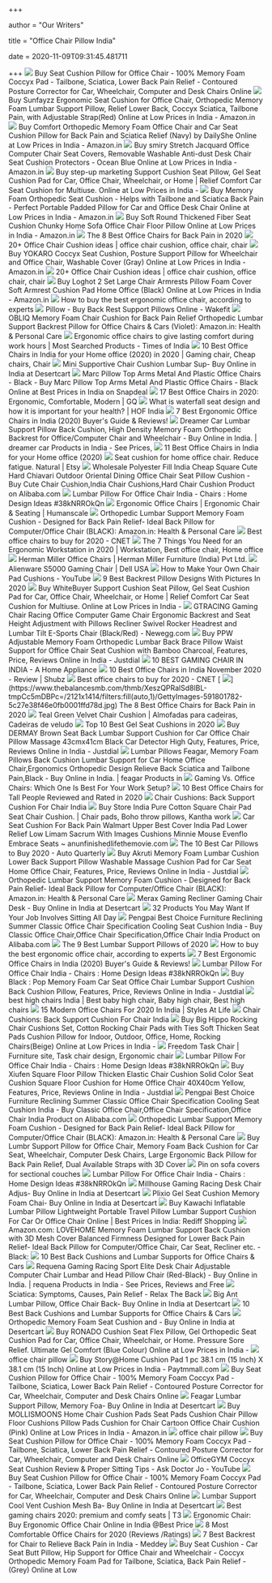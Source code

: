+++
        
author = "Our Writers"
        
title = "Office Chair Pillow India"
        
date = 2020-11-09T09:31:45.481711
        
+++
[ ![](https://images-na.ssl-images-amazon.com/images/I/71%2Bz5gyKABL._SL1500_.jpg)](https://images-na.ssl-images-amazon.com/images/I/71%2Bz5gyKABL._SL1500_.jpg) Buy Seat Cushion Pillow for Office Chair - 100% Memory Foam Coccyx Pad -  Tailbone, Sciatica, Lower Back Pain Relief - Contoured Posture Corrector  for Car, Wheelchair, Computer and Desk Chairs Online
[ ![](https://images-na.ssl-images-amazon.com/images/I/61q8K8V7sCL._SX425_.jpg)](https://images-na.ssl-images-amazon.com/images/I/61q8K8V7sCL._SX425_.jpg) Buy Sunfayzz Ergonomic Seat Cushion for Office Chair, Orthopedic Memory  Foam Lumbar Support Pillow, Relief Lower Back, Coccyx Sciatica, Tailbone  Pain, with Adjustable Strap(Red) Online at Low Prices in India - Amazon.in
[ ![](https://images-na.ssl-images-amazon.com/images/I/51oCtf22K5L._SY355_.jpg)](https://images-na.ssl-images-amazon.com/images/I/51oCtf22K5L._SY355_.jpg) Buy Comfort Orthopedic Memory Foam Office Chair and Car Seat Cushion Pillow  for Back Pain and Sciatica Relief (Navy) by DailyShe Online at Low Prices  in India - Amazon.in
[ ![](https://images-na.ssl-images-amazon.com/images/I/71Uvt8ctOGL._SY355_.jpg)](https://images-na.ssl-images-amazon.com/images/I/71Uvt8ctOGL._SY355_.jpg) Buy smiry Stretch Jacquard Office Computer Chair Seat Covers, Removable  Washable Anti-dust Desk Chair Seat Cushion Protectors - Ocean Blue Online  at Low Prices in India - Amazon.in
[ ![](https://images-na.ssl-images-amazon.com/images/I/81R-n3joQtL._SY355_.jpg)](https://images-na.ssl-images-amazon.com/images/I/81R-n3joQtL._SY355_.jpg) Buy step-up marketing Support Cushion Seat Pillow, Gel Seat Cushion Pad for  Car, Office Chair, Wheelchair, or Home | Relief Comfort Car Seat Cushion  for Multiuse. Online at Low Prices in India -
[ ![](https://images-na.ssl-images-amazon.com/images/I/81lf8yIdPiL._SX425_.jpg)](https://images-na.ssl-images-amazon.com/images/I/81lf8yIdPiL._SX425_.jpg) Buy Memory Foam Orthopedic Seat Cushion - Helps with Tailbone and Sciatica  Back Pain - Perfect Portable Padded Pillow for Car and Office Desk Chair  Online at Low Prices in India - Amazon.in
[ ![](https://images-na.ssl-images-amazon.com/images/I/61%2B6qGgsMZL._SY355_.jpg)](https://images-na.ssl-images-amazon.com/images/I/61%2B6qGgsMZL._SY355_.jpg) Buy Soft Round Thickened Fiber Seat Cushion Chunky Home Sofa Office Chair  Floor Pillow Online at Low Prices in India - Amazon.in
[ ![](https://www.thebalancesmb.com/thmb/9U3S19mn6KmviCa9emPCfbqumE0=/640x640/smart/filters:no_upscale()/717tpSVhAvL._SL1001_-5b5f3e8a46e0fb0050e83f91.jpg)](https://www.thebalancesmb.com/thmb/9U3S19mn6KmviCa9emPCfbqumE0=/640x640/smart/filters:no_upscale()/717tpSVhAvL._SL1001_-5b5f3e8a46e0fb0050e83f91.jpg) The 8 Best Office Chairs for Back Pain in 2020
[ ![](https://i.pinimg.com/236x/20/fd/c3/20fdc3fbfed0ea03becf852e5b37675c--office-chair-cushion-office-chairs.jpg)](https://i.pinimg.com/236x/20/fd/c3/20fdc3fbfed0ea03becf852e5b37675c--office-chair-cushion-office-chairs.jpg) 20+ Office Chair Cushion ideas | office chair cushion, office chair, chair
[ ![](https://images-na.ssl-images-amazon.com/images/I/61dLkTQFe5L._SY355_.jpg)](https://images-na.ssl-images-amazon.com/images/I/61dLkTQFe5L._SY355_.jpg) Buy YOKARO Coccyx Seat Cushion, Posture Support Pillow for Wheelchair and Office  Chair, Washable Cover (Gray) Online at Low Prices in India - Amazon.in
[ ![](https://i.pinimg.com/236x/67/a8/ee/67a8ee3e4f04201f8f5a22b14db242de--office-chair-cushion-chair-cushions.jpg)](https://i.pinimg.com/236x/67/a8/ee/67a8ee3e4f04201f8f5a22b14db242de--office-chair-cushion-chair-cushions.jpg) 20+ Office Chair Cushion ideas | office chair cushion, office chair, chair
[ ![](https://images-na.ssl-images-amazon.com/images/I/516rZ6fkvgL._SX425_.jpg)](https://images-na.ssl-images-amazon.com/images/I/516rZ6fkvgL._SX425_.jpg) Buy Loghot 2 Set Large Chair Armrests Pillow Foam Cover Soft Armrest  Cushion Pad Home Office (Black) Online at Low Prices in India - Amazon.in
[ ![](https://media2.s-nbcnews.com/j/newscms/2020_25/3390893/ergonomic-office-chairs-kr-2x1-tease-200618_38008296185ce90fd52b401caf79df24.nbcnews-fp-1024-512.jpg)](https://media2.s-nbcnews.com/j/newscms/2020_25/3390893/ergonomic-office-chairs-kr-2x1-tease-200618_38008296185ce90fd52b401caf79df24.nbcnews-fp-1024-512.jpg) How to buy the best ergonomic office chair, according to experts
[ ![](https://wakefit-co.s3.ap-south-1.amazonaws.com/img/back-support-cushion/back-support-cushion-6.jpg)](https://wakefit-co.s3.ap-south-1.amazonaws.com/img/back-support-cushion/back-support-cushion-6.jpg) Pillow - Buy Back Rest Support Pillows Online - Wakefit
[ ![](https://images-na.ssl-images-amazon.com/images/I/61A2RMZZY-L._SL1400_.jpg)](https://images-na.ssl-images-amazon.com/images/I/61A2RMZZY-L._SL1400_.jpg) OBLIQ Memory Foam Chair Cushion for Back Pain Relief Orthopedic Lumbar  Support Backrest Pillow for Office Chairs & Cars (Violet): Amazon.in:  Health & Personal Care
[ ![](https://static.toiimg.com/thumb/msid-74438704,width-1200,height-900,resizemode-4/.jpg)](https://static.toiimg.com/thumb/msid-74438704,width-1200,height-900,resizemode-4/.jpg) Ergonomic office chairs to give lasting comfort during work hours | Most  Searched Products - Times of India
[ ![](https://i.pinimg.com/originals/1e/54/41/1e54411106503f77c86f14fc381fe82f.jpg)](https://i.pinimg.com/originals/1e/54/41/1e54411106503f77c86f14fc381fe82f.jpg) 10 Best Office Chairs in India for your Home office (2020) in 2020 | Gaming  chair, Cheap chairs, Chair
[ ![](https://m.media-amazon.com/images/I/51e+8Q+GhtL.jpg)](https://m.media-amazon.com/images/I/51e+8Q+GhtL.jpg) Mini Supportive Chair Cushion Lumbar Sup- Buy Online in India at Desertcart
[ ![](https://n4.sdlcdn.com/imgs/a/t/v/Marc-Pillow-Top-Arms-Metal-SDL209817355-1-19791.jpg)](https://n4.sdlcdn.com/imgs/a/t/v/Marc-Pillow-Top-Arms-Metal-SDL209817355-1-19791.jpg) Marc Pillow Top Arms Metal And Plastic Office Chairs - Black - Buy Marc  Pillow Top Arms Metal And Plastic Office Chairs - Black Online at Best  Prices in India on Snapdeal
[ ![](https://media.gq.com/photos/5f12159f97f256cb0f19314c/master/pass/chairs-v4.jpg)](https://media.gq.com/photos/5f12159f97f256cb0f19314c/master/pass/chairs-v4.jpg) 17 Best Office Chairs in 2020: Ergonomic, Comfortable, Modern | GQ
[ ![](https://shop.hofindia.com/blog/wp-content/uploads/2016/04/HOF-Executive-Office-chair-waterfall-design.jpg)](https://shop.hofindia.com/blog/wp-content/uploads/2016/04/HOF-Executive-Office-chair-waterfall-design.jpg) What is waterfall seat design and how it is important for your health? |  HOF India
[ ![](https://vsbytes.com/wp-content/uploads/2020/06/GreenSoul-Monster-Ultimate-Series-Ergonomic-Chair.jpg)](https://vsbytes.com/wp-content/uploads/2020/06/GreenSoul-Monster-Ultimate-Series-Ergonomic-Chair.jpg) 7 Best Ergonomic Office Chairs in India (2020) Buyer's Guide & Reviews!
[ ![](https://images-na.ssl-images-amazon.com/images/I/512-Zp4vYaL.jpg)](https://images-na.ssl-images-amazon.com/images/I/512-Zp4vYaL.jpg) Dreamer Car Lumbar Support Pillow Back Cushion, High Density Memory Foam  Orthopedic Backrest for Office/Computer Chair and Wheelchair - Buy Online  in India. | dreamer car Products in India - See Prices,
[ ![](https://daamify.com/wp-content/uploads/2020/07/Webp.net-compress-image-2-2.jpg)](https://daamify.com/wp-content/uploads/2020/07/Webp.net-compress-image-2-2.jpg) 11 Best Office Chairs in India for your Home office (2020)
[ ![](https://i.etsystatic.com/20244014/r/il/e8e685/1883933440/il_570xN.1883933440_n3gb.jpg)](https://i.etsystatic.com/20244014/r/il/e8e685/1883933440/il_570xN.1883933440_n3gb.jpg) Seat cushion for home office chair. Reduce fatigue. Natural | Etsy
[ ![](https://sc01.alicdn.com/kf/HTB1D.z8SpXXXXahXFXXq6xXFXXXY.jpg)](https://sc01.alicdn.com/kf/HTB1D.z8SpXXXXahXFXXq6xXFXXXY.jpg) Wholesale Polyester Fill India Cheap Square Cute Hard Chiavari Outdoor  Oriental Dining Office Chair Seat Pillow Cushion - Buy Cute Chair Cushion,India  Chair Cushions,Hard Chair Cushion Product on Alibaba.com
[ ![](https://i2.wp.com/clodaghcollection.com/wp-content/uploads/2017/08/lumbar-pillow-for-office-chair-india.jpg)](https://i2.wp.com/clodaghcollection.com/wp-content/uploads/2017/08/lumbar-pillow-for-office-chair-india.jpg) Lumbar Pillow For Office Chair India - Chairs : Home Design Ideas  #38kNRROkQn
[ ![](https://www.humanscale.com/userFiles/images/seating/summa/summa_product.jpg)](https://www.humanscale.com/userFiles/images/seating/summa/summa_product.jpg) Ergonomic Office Chairs | Ergonomic Chair & Seating | Humanscale
[ ![](https://m.media-amazon.com/images/S/aplus-media/sc/f1ffdd74-6513-4ec0-8b7e-8681004f904e.__CR0,0,970,600_PT0_SX970_V1___.jpg)](https://m.media-amazon.com/images/S/aplus-media/sc/f1ffdd74-6513-4ec0-8b7e-8681004f904e.__CR0,0,970,600_PT0_SX970_V1___.jpg) Orthopedic Lumbar Support Memory Foam Cushion - Designed for Back Pain  Relief- Ideal Back Pillow for Computer/Office Chair (BLACK): Amazon.in:  Health & Personal Care
[ ![](https://cnet2.cbsistatic.com/img/GRo-GylewM5N39e16q82prn8Gog=/940x528/2020/08/03/92e8293d-d387-4aa5-9494-f9f4038830ab/hbada.jpg)](https://cnet2.cbsistatic.com/img/GRo-GylewM5N39e16q82prn8Gog=/940x528/2020/08/03/92e8293d-d387-4aa5-9494-f9f4038830ab/hbada.jpg) Best office chairs to buy for 2020 - CNET
[ ![](https://i.pinimg.com/originals/50/28/ad/5028adfab603d186b5eb75a0f08fbb37.png)](https://i.pinimg.com/originals/50/28/ad/5028adfab603d186b5eb75a0f08fbb37.png) The 7 Things You Need for an Ergonomic Workstation in 2020 | Workstation,  Best office chair, Home office
[ ![](https://storage.sg.content-cdn.io/in-resources/c8cc28b0-7850-48f8-81fd-5a1f1e618116/Images/userimages/Online%20Store%20Banner.jpg)](https://storage.sg.content-cdn.io/in-resources/c8cc28b0-7850-48f8-81fd-5a1f1e618116/Images/userimages/Online%20Store%20Banner.jpg) Herman Miller Office Chairs | Herman Miller Furniture (India) Pvt Ltd.
[ ![](https://snpi.dell.com/snp/images/products/large/en-us~AA522881/AA522881.jpg)](https://snpi.dell.com/snp/images/products/large/en-us~AA522881/AA522881.jpg) Alienware S5000 Gaming Chair | Dell USA
[ ![](https://i.ytimg.com/vi/5Oyaon5IpkM/maxresdefault.jpg)](https://i.ytimg.com/vi/5Oyaon5IpkM/maxresdefault.jpg) How to Make Your Own Chair Pad Cushions - YouTube
[ ![](https://stylesatlife.com/wp-content/uploads/2018/05/Fellowes-professional-series-back-support.jpg)](https://stylesatlife.com/wp-content/uploads/2018/05/Fellowes-professional-series-back-support.jpg) 9 Best Backrest Pillow Designs With Pictures In 2020
[ ![](https://images-na.ssl-images-amazon.com/images/I/712jP59Ax6L._SY355_.jpg)](https://images-na.ssl-images-amazon.com/images/I/712jP59Ax6L._SY355_.jpg) Buy WhiteBuyer Support Cushion Seat Pillow, Gel Seat Cushion Pad for Car, Office  Chair, Wheelchair, or Home | Relief Comfort Car Seat Cushion for Multiuse.  Online at Low Prices in India -
[ ![](https://c1.neweggimages.com/ProductImage/AF8H_1320487907982414130AqqpOBFiz.jpg)](https://c1.neweggimages.com/ProductImage/AF8H_1320487907982414130AqqpOBFiz.jpg) GTRACING Gaming Chair Racing Office Computer Game Chair Ergonomic Backrest  and Seat Height Adjustment with Pillows Recliner Swivel Rocker Headrest and  Lumbar Tilt E-Sports Chair (Black/Red) - Newegg.com
[ ![](https://images.jdmagicbox.com/quickquotes/images_main/b07nl55b4f-ppw-adjustable-memory-foam-orthopedic-lumbar-back-brace-pillow-waist-support-for-office-chair-seat-cushion-with-bamboo-charcoal-163684110-jyiim.jpg)](https://images.jdmagicbox.com/quickquotes/images_main/b07nl55b4f-ppw-adjustable-memory-foam-orthopedic-lumbar-back-brace-pillow-waist-support-for-office-chair-seat-cushion-with-bamboo-charcoal-163684110-jyiim.jpg) Buy PPW Adjustable Memory Foam Orthopedic Lumbar Back Brace Pillow Waist  Support for Office Chair Seat Cushion with Bamboo Charcoal, Features,  Price, Reviews Online in India - Justdial
[ ![](https://ahomeapplliance.com/wp-content/uploads/2020/09/Best-gaming-chairs-india-1024x576.jpg)](https://ahomeapplliance.com/wp-content/uploads/2020/09/Best-gaming-chairs-india-1024x576.jpg) 10 BEST GAMING CHAIR IN INDIA - A Home Appliance
[ ![](https://www.shubz.in/wp-content/uploads/2020/06/Best-office-chair-in-India.png)](https://www.shubz.in/wp-content/uploads/2020/06/Best-office-chair-in-India.png) 10 Best Office Chairs in India November 2020 - Review | Shubz
[ ![](https://cnet1.cbsistatic.com/img/VDrVBm6BI9fAEbMmNQ0Z_HJIJhA=/940x528/2020/08/03/df093be5-1498-4cc6-9f63-977e360d6028/amazonbasics.jpg)](https://cnet1.cbsistatic.com/img/VDrVBm6BI9fAEbMmNQ0Z_HJIJhA=/940x528/2020/08/03/df093be5-1498-4cc6-9f63-977e360d6028/amazonbasics.jpg) Best office chairs to buy for 2020 - CNET
[ ![](https://www.thebalancesmb.com/thmb/XeszQPRalSd8lBL-tmpCc5mDBPc=/2121x1414/filters:fill(auto,1)/GettyImages-591801782-5c27e38f46e0fb0001ffd78d.jpg)](https://www.thebalancesmb.com/thmb/XeszQPRalSd8lBL-tmpCc5mDBPc=/2121x1414/filters:fill(auto,1)/GettyImages-591801782-5c27e38f46e0fb0001ffd78d.jpg) The 8 Best Office Chairs for Back Pain in 2020
[ ![](https://i.pinimg.com/originals/89/f0/10/89f0103e3f6e6482fffffdfd56ba82ea.png)](https://i.pinimg.com/originals/89/f0/10/89f0103e3f6e6482fffffdfd56ba82ea.png) Teal Green Velvet Chair Cushion | Almofadas para cadeiras, Cadeiras de  veludo
[ ![](https://370734-1158797-raikfcquaxqncofqfm.stackpathdns.com/wp-content/uploads/2018/08/Orthopedic-1024x768.jpg)](https://370734-1158797-raikfcquaxqncofqfm.stackpathdns.com/wp-content/uploads/2018/08/Orthopedic-1024x768.jpg) Top 10 Best Gel Seat Cushions in 2020
[ ![](https://images.jdmagicbox.com/quickquotes/images_main/b07nl4k3cg-dermay-brown-seat-back-lumbar-support-cushion-for-car-office-chair-pillow-massage-43cmx41cm-black-car-detector-high-quty-163647790-mpi8f.jpg)](https://images.jdmagicbox.com/quickquotes/images_main/b07nl4k3cg-dermay-brown-seat-back-lumbar-support-cushion-for-car-office-chair-pillow-massage-43cmx41cm-black-car-detector-high-quty-163647790-mpi8f.jpg) Buy DERMAY Brown Seat Back Lumbar Support Cushion for Car Office Chair  Pillow Massage 43cmx41cm Black Car Detector High Quty, Features, Price,  Reviews Online in India - Justdial
[ ![](https://images-na.ssl-images-amazon.com/images/I/51cRCsnm-BL.jpg)](https://images-na.ssl-images-amazon.com/images/I/51cRCsnm-BL.jpg) Lumbar Pillows Feagar, Memory Foam Pillows Back Cushion Lumbar Support for  Car Home Office Chair,Ergonomics Orthopedic Design Relieve Back Sciatica  and Tailbone Pain,Black - Buy Online in India. | feagar Products in
[ ![](https://thumbor.forbes.com/thumbor/fit-in/1200x0/filters%3Aformat%28jpg%29/https%3A%2F%2Fspecials-images.forbesimg.com%2Fimageserve%2F5e8e572c93ef920006d3a192%2F0x0.jpg)](https://thumbor.forbes.com/thumbor/fit-in/1200x0/filters%3Aformat%28jpg%29/https%3A%2F%2Fspecials-images.forbesimg.com%2Fimageserve%2F5e8e572c93ef920006d3a192%2F0x0.jpg) Gaming Vs. Office Chairs: Which One Is Best For Your Work Setup?
[ ![](https://www.theworkbuzz.com/wp-content/uploads/2020/02/best-office-chairs-for-tall-people.jpg)](https://www.theworkbuzz.com/wp-content/uploads/2020/02/best-office-chairs-for-tall-people.jpg) 10 Best Office Chairs for Tall People Reviewed and Rated in 2020
[ ![](http://cushingparents.com/wp-content/uploads/2019/06/desk-chair-back-support-cushion-lumbar-pillows-for-office-chairs-best-in-india.jpg)](http://cushingparents.com/wp-content/uploads/2019/06/desk-chair-back-support-cushion-lumbar-pillows-for-office-chairs-best-in-india.jpg) Chair Cushions: Back Support Cushion For Chair India
[ ![](https://i.pinimg.com/564x/89/7c/68/897c680ef109c80448cce9d7d427cb0b.jpg)](https://i.pinimg.com/564x/89/7c/68/897c680ef109c80448cce9d7d427cb0b.jpg) Buy Store India Pure Cotton Square Chair Pad Seat Chair Cushion. | Chair  pads, Boho throw pillows, Kantha work
[ ![](https://www.anunfinishedlifethemovie.com/b/2020/06/car-seat-cushion-for-lower-back-pain-best-cover-upper-india-relief-memory-foam-chair-pads-coccylow-britax-frontier-convertible-insert-newborns-ages-roosevelt.jpg)](https://www.anunfinishedlifethemovie.com/b/2020/06/car-seat-cushion-for-lower-back-pain-best-cover-upper-india-relief-memory-foam-chair-pads-coccylow-britax-frontier-convertible-insert-newborns-ages-roosevelt.jpg) Car Seat Cushion For Back Pain Walmart Upper Best Cover India Pad Lower  Relief Low Limam Sacrum With Images Cushions Minnie Mouse Evenflo Embrace  Seats ~ anunfinishedlifethemovie.com
[ ![](https://autoquarterly.com/wp-content/uploads/2018/06/71DkmJamwL._SX679_-400x400.jpg)](https://autoquarterly.com/wp-content/uploads/2018/06/71DkmJamwL._SX679_-400x400.jpg) The 10 Best Car Pillows to Buy 2020 - Auto Quarterly
[ ![](https://images.jdmagicbox.com/quickquotes/images_main/b07f8vk12j_akruti_memory_foam_lumbar_cushion_lower_back_support_pillow_washable_massage_cushion_pad_for_car_seat_home_office_chair_98473952_1.jpg)](https://images.jdmagicbox.com/quickquotes/images_main/b07f8vk12j_akruti_memory_foam_lumbar_cushion_lower_back_support_pillow_washable_massage_cushion_pad_for_car_seat_home_office_chair_98473952_1.jpg) Buy Akruti Memory Foam Lumbar Cushion Lower Back Support Pillow Washable  Massage Cushion Pad for Car Seat Home Office Chair, Features, Price,  Reviews Online in India - Justdial
[ ![](https://images-na.ssl-images-amazon.com/images/I/71qLPEZN1GL._SX466_.jpg)](https://images-na.ssl-images-amazon.com/images/I/71qLPEZN1GL._SX466_.jpg) Orthopedic Lumbar Support Memory Foam Cushion - Designed for Back Pain  Relief- Ideal Back Pillow for Computer/Office Chair (BLACK): Amazon.in:  Health & Personal Care
[ ![](https://m.media-amazon.com/images/I/51bjp3EQlZL.jpg)](https://m.media-amazon.com/images/I/51bjp3EQlZL.jpg) Merax Gaming Recliner Gaming Chair Desk - Buy Online in India at Desertcart
[ ![](https://img.buzzfeed.com/buzzfeed-static/static/2019-12/10/23/asset/63892b47ca63/sub-buzz-611-1576020255-1.jpg)](https://img.buzzfeed.com/buzzfeed-static/static/2019-12/10/23/asset/63892b47ca63/sub-buzz-611-1576020255-1.jpg) 32 Products You May Want If Your Job Involves Sitting All Day
[ ![](https://sc01.alicdn.com/kf/Hb9b529c2fcb44930928f06fde0a524b8k.jpg_350x350.jpg)](https://sc01.alicdn.com/kf/Hb9b529c2fcb44930928f06fde0a524b8k.jpg_350x350.jpg) Pengpai Best Choice Furniture Reclining Summer Classic Office Chair  Specification Cooling Seat Cushion India - Buy Classic Office Chair,Office  Chair Specification,Office Chair India Product on Alibaba.com
[ ![](https://m.media-amazon.com/images/I/41e5X75nT0L.jpg)](https://m.media-amazon.com/images/I/41e5X75nT0L.jpg) The 9 Best Lumbar Support Pillows of 2020
[ ![](https://media1.s-nbcnews.com/j/newscms/2020_25/3390795/516uj4ctiol-5eeaa5c4bc907_cb404b8ee795eea47e4f40bd9832ad04.fit-720w.jpg)](https://media1.s-nbcnews.com/j/newscms/2020_25/3390795/516uj4ctiol-5eeaa5c4bc907_cb404b8ee795eea47e4f40bd9832ad04.fit-720w.jpg) How to buy the best ergonomic office chair, according to experts
[ ![](https://vsbytes.com/wp-content/uploads/2020/06/INNOWIN-Makson-High-Back-Executive-Office-Chair.jpg)](https://vsbytes.com/wp-content/uploads/2020/06/INNOWIN-Makson-High-Back-Executive-Office-Chair.jpg) 7 Best Ergonomic Office Chairs in India (2020) Buyer's Guide & Reviews!
[ ![](https://i2.wp.com/clodaghcollection.com/wp-content/uploads/2017/08/office-chair-pillow-for-back-pain-india.jpg)](https://i2.wp.com/clodaghcollection.com/wp-content/uploads/2017/08/office-chair-pillow-for-back-pain-india.jpg) Lumbar Pillow For Office Chair India - Chairs : Home Design Ideas  #38kNRROkQn
[ ![](https://images.jdmagicbox.com/quickquotes/images_main/b07nl7m8h6-black-pop-memory-foam-car-seat-office-chair-lumbar-support-cushion-back-cushion-pillow-163427702-uvjsc.jpg)](https://images.jdmagicbox.com/quickquotes/images_main/b07nl7m8h6-black-pop-memory-foam-car-seat-office-chair-lumbar-support-cushion-back-cushion-pillow-163427702-uvjsc.jpg) Buy Black : Pop Memory Foam Car Seat Office Chair Lumbar Support Cushion  Back Cushion Pillow, Features, Price, Reviews Online in India - Justdial
[ ![](https://i.pinimg.com/originals/2b/11/48/2b1148ddcdd5666aa96d0def519d25c7.png)](https://i.pinimg.com/originals/2b/11/48/2b1148ddcdd5666aa96d0def519d25c7.png) best high chairs India | Best baby high chair, Baby high chair, Best high  chairs
[ ![](https://stylesatlife.com/wp-content/uploads/2018/02/Office-Chairs.jpg)](https://stylesatlife.com/wp-content/uploads/2018/02/Office-Chairs.jpg) 15 Modern Office Chairs For 2020 In India | Styles At Life
[ ![](http://forren.co/wp-content/uploads/2018/12/best-chair-lumbar-support-cushion-lumbar-support-pillow-for-office-office-chair-lumbar-back-support-office-chair-back-support-cushion-india.jpg)](http://forren.co/wp-content/uploads/2018/12/best-chair-lumbar-support-cushion-lumbar-support-pillow-for-office-office-chair-lumbar-back-support-office-chair-back-support-cushion-india.jpg) Chair Cushions: Back Support Cushion For Chair India
[ ![](https://images-na.ssl-images-amazon.com/images/I/6183ykk7yhL._SY355_.jpg)](https://images-na.ssl-images-amazon.com/images/I/6183ykk7yhL._SY355_.jpg) Buy Big Hippo Rocking Chair Cushions Set, Cotton Rocking Chair Pads with  Ties Soft Thicken Seat Pads Cushion Pillow for Indoor, Outdoor, Office,  Home, Rocking Chairs(Beige) Online at Low Prices in India -
[ ![](https://i.pinimg.com/originals/40/30/81/40308166f854ddd5014db7e56c04b0d4.jpg)](https://i.pinimg.com/originals/40/30/81/40308166f854ddd5014db7e56c04b0d4.jpg) Freedom Task Chair | Furniture site, Task chair design, Ergonomic chair
[ ![](https://i2.wp.com/clodaghcollection.com/wp-content/uploads/2017/08/lumbar-pillow-for-office-chair-philippines.jpg)](https://i2.wp.com/clodaghcollection.com/wp-content/uploads/2017/08/lumbar-pillow-for-office-chair-philippines.jpg) Lumbar Pillow For Office Chair India - Chairs : Home Design Ideas  #38kNRROkQn
[ ![](https://images.jdmagicbox.com/quickquotes/images_main/b07nrwcn3j-xiufen-square-floor-pillow-thicken-elastic-chair-cushion-solid-color-seat-cushion-square-floor-cushion-for-home-office-chair-40x40cm-yellow-163433788-5nwm3.jpg)](https://images.jdmagicbox.com/quickquotes/images_main/b07nrwcn3j-xiufen-square-floor-pillow-thicken-elastic-chair-cushion-solid-color-seat-cushion-square-floor-cushion-for-home-office-chair-40x40cm-yellow-163433788-5nwm3.jpg) Buy Xiufen Square Floor Pillow Thicken Elastic Chair Cushion Solid Color Seat  Cushion Square Floor Cushion for Home Office Chair 40X40cm Yellow,  Features, Price, Reviews Online in India - Justdial
[ ![](https://sc01.alicdn.com/kf/HTB1hupAPXXXXXbYaXXXq6xXFXXXc/223111076/HTB1hupAPXXXXXbYaXXXq6xXFXXXc.jpg_.webp)](https://sc01.alicdn.com/kf/HTB1hupAPXXXXXbYaXXXq6xXFXXXc/223111076/HTB1hupAPXXXXXbYaXXXq6xXFXXXc.jpg_.webp) Pengpai Best Choice Furniture Reclining Summer Classic Office Chair  Specification Cooling Seat Cushion India - Buy Classic Office Chair,Office  Chair Specification,Office Chair India Product on Alibaba.com
[ ![](https://images-eu.ssl-images-amazon.com/images/I/71nqKF%2B5XdL._AC_UL320_SR202,320_.jpg)](https://images-eu.ssl-images-amazon.com/images/I/71nqKF%2B5XdL._AC_UL320_SR202,320_.jpg) Orthopedic Lumbar Support Memory Foam Cushion - Designed for Back Pain  Relief- Ideal Back Pillow for Computer/Office Chair (BLACK): Amazon.in:  Health & Personal Care
[ ![](https://images-na.ssl-images-amazon.com/images/I/717lYM8PR1L._SL1500_.jpg)](https://images-na.ssl-images-amazon.com/images/I/717lYM8PR1L._SL1500_.jpg) Buy Lumbr Support Pillow for Office Chair, Memory Foam Back Cushion for Car  Seat, Wheelchair, Computer Desk Chairs, Large Ergonomic Back Pillow for  Back Pain Relief, Dual Available Straps with 3D Cover
[ ![](https://i.pinimg.com/originals/18/85/43/188543dc2ff8b61962b9d91c5eedc9fe.jpg)](https://i.pinimg.com/originals/18/85/43/188543dc2ff8b61962b9d91c5eedc9fe.jpg) Pin on sofa covers for sectional couches
[ ![](https://i2.wp.com/clodaghcollection.com/wp-content/uploads/2017/07/back-pillow-for-office-chair-india.jpg)](https://i2.wp.com/clodaghcollection.com/wp-content/uploads/2017/07/back-pillow-for-office-chair-india.jpg) Lumbar Pillow For Office Chair India - Chairs : Home Design Ideas  #38kNRROkQn
[ ![](https://m.media-amazon.com/images/I/71Dv6qJg-2L.jpg)](https://m.media-amazon.com/images/I/71Dv6qJg-2L.jpg) Millhouse Gaming Racing Desk Chair Adjus- Buy Online in India at Desertcart
[ ![](https://m.media-amazon.com/images/I/41K-y60-GbL.jpg)](https://m.media-amazon.com/images/I/41K-y60-GbL.jpg) Plixio Gel Seat Cushion Memory Foam Chai- Buy Online in India at Desertcart
[ ![](https://imshopping.rediff.com/imgshop/800-1280/shopping/pixs/16583/k/k497-02._kawachi-inflatable-lumbar-pillow-lightweight-portable-travel-pillow-lumbar-support-cushion-for-car-or-office-chair.jpg)](https://imshopping.rediff.com/imgshop/800-1280/shopping/pixs/16583/k/k497-02._kawachi-inflatable-lumbar-pillow-lightweight-portable-travel-pillow-lumbar-support-cushion-for-car-or-office-chair.jpg) Buy Kawachi Inflatable Lumbar Pillow Lightweight Portable Travel Pillow  Lumbar Support Cushion For Car Or Office Chair Online | Best Prices in India:  Rediff Shopping
[ ![](https://images-na.ssl-images-amazon.com/images/I/71Ba0ylwrzL._AC_SX522_.jpg)](https://images-na.ssl-images-amazon.com/images/I/71Ba0ylwrzL._AC_SX522_.jpg) Amazon.com: LOVEHOME Memory Foam Lumbar Support Back Cushion with 3D Mesh  Cover Balanced Firmness Designed for Lower Back Pain Relief- Ideal Back  Pillow for Computer/Office Chair, Car Seat, Recliner etc. - Black:
[ ![](https://mljzsatzn43z.i.optimole.com/tP-GR8Q-UGwQCE9e/w:331/h:174/q:90/dpr:2.6/https://www.highgroundgaming.com/wp-content/uploads/2017/05/Preventing-Lumbar-Pain.jpg)](https://mljzsatzn43z.i.optimole.com/tP-GR8Q-UGwQCE9e/w:331/h:174/q:90/dpr:2.6/https://www.highgroundgaming.com/wp-content/uploads/2017/05/Preventing-Lumbar-Pain.jpg) 10 Best Back Cushions and Lumbar Supports for Office Chairs & Cars
[ ![](https://images-na.ssl-images-amazon.com/images/I/71kd94cN3ZL.jpg)](https://images-na.ssl-images-amazon.com/images/I/71kd94cN3ZL.jpg) Requena Gaming Racing Sport Elite Desk Chair Adjustable Computer Chair  Lumbar and Head Pillow Chair (Red-Black) - Buy Online in India. | requena  Products in India - See Prices, Reviews and Free
[ ![](https://cdn.shopify.com/s/files/1/0011/1273/5803/products/contourlumcush_spr_clip_c-j_600x.jpg?v=1571610398)](https://cdn.shopify.com/s/files/1/0011/1273/5803/products/contourlumcush_spr_clip_c-j_600x.jpg?v=1571610398) Sciatica: Symptoms, Causes, Pain Relief - Relax The Back
[ ![](https://images-na.ssl-images-amazon.com/images/I/61JWvqBofIL.jpg)](https://images-na.ssl-images-amazon.com/images/I/61JWvqBofIL.jpg) Big Ant Lumbar Pillow, Office Chair Back- Buy Online in India at Desertcart
[ ![](https://mljzsatzn43z.i.optimole.com/tP-GR8Q-bGPdn5kM/w:418/h:400/q:90/https://www.highgroundgaming.com/wp-content/uploads/2017/05/Ziraki-Memory-Foam-Lumbar-Cushion-Premium-Lumbar-Lower-Back-Pain-Lumbar-Pillow.jpg)](https://mljzsatzn43z.i.optimole.com/tP-GR8Q-bGPdn5kM/w:418/h:400/q:90/https://www.highgroundgaming.com/wp-content/uploads/2017/05/Ziraki-Memory-Foam-Lumbar-Cushion-Premium-Lumbar-Lower-Back-Pain-Lumbar-Pillow.jpg) 10 Best Back Cushions and Lumbar Supports for Office Chairs & Cars
[ ![](https://m.media-amazon.com/images/I/41hZsMVXzpL.jpg)](https://m.media-amazon.com/images/I/41hZsMVXzpL.jpg) Orthopedic Memory Foam Seat Cushion and - Buy Online in India at Desertcart
[ ![](https://images-na.ssl-images-amazon.com/images/I/41oiOWO%2BvFL._SX425_.jpg)](https://images-na.ssl-images-amazon.com/images/I/41oiOWO%2BvFL._SX425_.jpg) Buy RONADO Cushion Seat Flex Pillow, Gel Orthopedic Seat Cushion Pad for  Car, Office Chair, Wheelchair, or Home. Pressure Sore Relief. Ultimate Gel  Comfort (Blue Colour) Online at Low Prices in India -
[ ![](http://tienda-biogota.co/wp-content/uploads/2018/05/office-chair-pillow-pillow-desk-chair-office-back-support-cushion-lumbar-desk-chair-pillow-desk-pillow-for-desk-chair-pillow-desk-chair-office-chair-pillow-for-back-pain-india.jpg)](http://tienda-biogota.co/wp-content/uploads/2018/05/office-chair-pillow-pillow-desk-chair-office-back-support-cushion-lumbar-desk-chair-pillow-desk-pillow-for-desk-chair-pillow-desk-chair-office-chair-pillow-for-back-pain-india.jpg) office chair pillow
[ ![](https://assetscdn1.paytm.com/images/catalog/product/H/HO/HOMSTORY-HOME-SSTOR20346E614152A/1563031660368_1..jpg?imwidth=320&impolicy=hq)](https://assetscdn1.paytm.com/images/catalog/product/H/HO/HOMSTORY-HOME-SSTOR20346E614152A/1563031660368_1..jpg?imwidth=320&impolicy=hq) Buy Story@Home Cushion Pad 1 pc 38.1 cm (15 Inch) X 38.1 cm (15 Inch)  Online at Low Prices in India - Paytmmall.com
[ ![](https://images-na.ssl-images-amazon.com/images/I/71LpblD-SBL._SL1468_.jpg)](https://images-na.ssl-images-amazon.com/images/I/71LpblD-SBL._SL1468_.jpg) Buy Seat Cushion Pillow for Office Chair - 100% Memory Foam Coccyx Pad -  Tailbone, Sciatica, Lower Back Pain Relief - Contoured Posture Corrector  for Car, Wheelchair, Computer and Desk Chairs Online
[ ![](https://m.media-amazon.com/images/I/716WhqETI2L.jpg)](https://m.media-amazon.com/images/I/716WhqETI2L.jpg) Feagar Lumbar Support Pillow, Memory Foa- Buy Online in India at Desertcart
[ ![](https://images-na.ssl-images-amazon.com/images/I/51rO8ix536L._SX425_.jpg)](https://images-na.ssl-images-amazon.com/images/I/51rO8ix536L._SX425_.jpg) Buy MOLLISMOONS Home Chair Cushion Pads Seat Pads Cushion Chair Pillow  Floor Cushions Pillow Pads Cushion for Chair Cartoon Office Chair Cushion  (Pink) Online at Low Prices in India - Amazon.in
[ ![](http://tienda-biogota.co/wp-content/uploads/2018/05/office-chair-pillow-seat-cushions-for-office-chairs-office-chair-pad-office-chair-pads-and-cushions-office-chair-pad-office-chair-pillow-for-back-pain-india.jpg)](http://tienda-biogota.co/wp-content/uploads/2018/05/office-chair-pillow-seat-cushions-for-office-chairs-office-chair-pad-office-chair-pads-and-cushions-office-chair-pad-office-chair-pillow-for-back-pain-india.jpg) office chair pillow
[ ![](https://images-na.ssl-images-amazon.com/images/I/81spWneC7KL._SX569_.jpg)](https://images-na.ssl-images-amazon.com/images/I/81spWneC7KL._SX569_.jpg) Buy Seat Cushion Pillow for Office Chair - 100% Memory Foam Coccyx Pad -  Tailbone, Sciatica, Lower Back Pain Relief - Contoured Posture Corrector  for Car, Wheelchair, Computer and Desk Chairs Online
[ ![](https://i.ytimg.com/vi/FyKkkUxlN-M/maxresdefault.jpg)](https://i.ytimg.com/vi/FyKkkUxlN-M/maxresdefault.jpg) OfficeGYM Coccyx Seat Cushion Review & Proper Sitting Tips - Ask Doctor Jo  - YouTube
[ ![](https://images-na.ssl-images-amazon.com/images/I/81C6cuBgdUL._SL1500_.jpg)](https://images-na.ssl-images-amazon.com/images/I/81C6cuBgdUL._SL1500_.jpg) Buy Seat Cushion Pillow for Office Chair - 100% Memory Foam Coccyx Pad -  Tailbone, Sciatica, Lower Back Pain Relief - Contoured Posture Corrector  for Car, Wheelchair, Computer and Desk Chairs Online
[ ![](https://images-na.ssl-images-amazon.com/images/I/71GYA2CifcL.jpg)](https://images-na.ssl-images-amazon.com/images/I/71GYA2CifcL.jpg) Lumbar Support Cool Vent Cushion Mesh Ba- Buy Online in India at Desertcart
[ ![](https://cdn.mos.cms.futurecdn.net/G74TKEpYcbaNoKnmjbJfPD.jpg)](https://cdn.mos.cms.futurecdn.net/G74TKEpYcbaNoKnmjbJfPD.jpg) Best gaming chairs 2020: premium and comfy seats | T3
[ ![](https://images.woodenstreet.de/image/cache/data%2Foffice-chair%2Fporus-office-chair-looks%2Fsingle%2Fblack%2Frevised%2Ffront-408x408.jpg)](https://images.woodenstreet.de/image/cache/data%2Foffice-chair%2Fporus-office-chair-looks%2Fsingle%2Fblack%2Frevised%2Ffront-408x408.jpg) Ergonomic Chair: Buy Ergonomic Office Chair Online in India @Best Price
[ ![](https://www.btod.com/blog/wp-content/uploads/2019/04/most-comfortable-office-chairs-1-most-comfortable.jpg)](https://www.btod.com/blog/wp-content/uploads/2019/04/most-comfortable-office-chairs-1-most-comfortable.jpg) 8 Most Comfortable Office Chairs for 2020 (Reviews /Ratings)
[ ![](http://www.meddey.com/blog/wp-content/uploads/2019/07/1537537886_Grinhealth_back_support_1a-1.jpg)](http://www.meddey.com/blog/wp-content/uploads/2019/07/1537537886_Grinhealth_back_support_1a-1.jpg) 7 Best Backrest for Chair to Relieve Back Pain in India - Meddey
[ ![](https://images-na.ssl-images-amazon.com/images/I/81XbEi5vwFL._SL1500_.jpg)](https://images-na.ssl-images-amazon.com/images/I/81XbEi5vwFL._SL1500_.jpg) Buy Seat Cushion - Car Seat Butt Pillow, Hip Support for Office Chair and  Wheelchair - Coccyx Orthopedic Memory Foam Pad for Tailbone, Sciatica, Back  Pain Relief - (Grey) Online at Low
